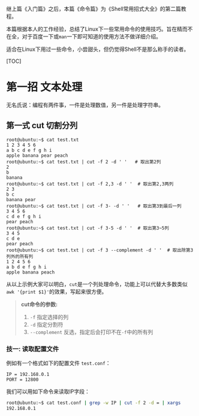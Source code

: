 继上篇《入门篇》之后，本篇《命令篇》为《Shell常用招式大全》的第二篇教程。

本篇根据本人的工作经验，总结了Linux下一些常用命令的使用技巧。旨在精而不在全，对于百度一下或`man`一下即可知道的使用方法不做详细介绍。

适合在Linux下用过一些命令，小尝甜头，但仍觉得Shell不是那么称手的读者。

[TOC]

# 第一招 文本处理

无名氏说：编程有两件事，一件是处理数值，另一件是处理字符串。

## 第一式 cut 切割分列

    root@ubuntu:~$ cat test.txt
    1 2 3 4 5 6
    a b c d e f g h i
    apple banana pear peach
    root@ubuntu:~$ cat test.txt | cut -f 2 -d ' '   # 取出第2列
    2
    b
    banana
    root@ubuntu:~$ cat test.txt | cut -f 2,3 -d ' '  # 取出第2,3两列
    2 3
    b c
    banana pear
    root@ubuntu:~$ cat test.txt | cut -f 3- -d ' '   # 取出第3到最后一列
    3 4 5 6
    c d e f g h i
    pear peach
    root@ubuntu:~$ cat test.txt | cut -f 3-5 -d ' '  # 取出第3~5列
    3 4 5
    c d e
    pear peach
    root@ubuntu:~$ cat test.txt | cut -f 3 --complement -d ' '  # 取出除第3列外的所有列
    1 2 4 5 6
    a b d e f g h i
    apple banana peach

从以上示例大家可以明白，`cut`是一个列处理命令，功能上可以代替大多数类似`awk '{print $1}'`的效果，写起来很方便。

> **cut命令的参数:**
> 
> 1. `-f` 指定选择的列
> 2. `-d` 指定分割符
> 3. `--complement` 反选，指定后会打印不在`-f`中的所有列

### 技一: 读取配置文件

例如有一个格式如下的配置文件 `test.conf`：

	IP = 192.168.0.1
	PORT = 12800

我们可以用如下命令来读取IP字段：

```bash
root@ubuntu:~$ cat test.conf | grep -w IP | cut -f 2 -d = | xargs
192.168.0.1
```
> 

